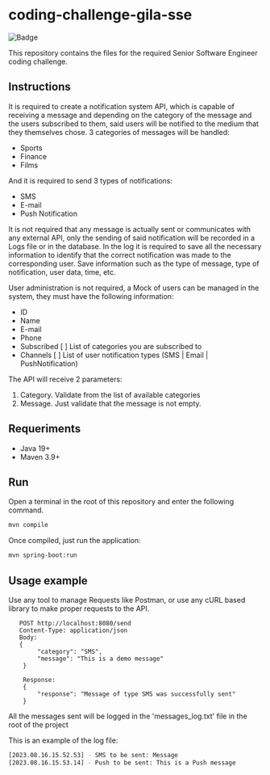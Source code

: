 # coding-challenge-gila-sse

![Badge](https://img.shields.io/badge/Enthusiasm-over_9000-dargreen)

This repository contains the files for the required Senior Software Engineer coding challenge.

## Instructions
It is required to create a notification system API, which is capable of receiving a message and depending
on the category of the message and the users subscribed to them, said users will be notified to the
medium that they themselves chose.
3 categories of messages will be handled:

- Sports
- Finance
- Films

And it is required to send 3 types of notifications:

- SMS
- E-mail
- Push Notification

It is not required that any message is actually sent or communicates with any external API, only the
sending of said notification will be recorded in a Logs file or in the database.
In the log it is required to save all the necessary information to identify that the correct notification
was made to the corresponding user. Save information such as the type of message, type of
notification, user data, time, etc.

User administration is not required, a Mock of users can be managed in the system, they must have the
following information:

- ID
- Name
- E-mail
- Phone
- Subscribed [ ] List of categories you are subscribed to
- Channels [ ] List of user notification types (SMS | Email | PushNotification)

The API will receive 2 parameters:

1. Category. Validate from the list of available categories
2. Message. Just validate that the message is not empty.

## Requeriments
- Java 19+
- Maven 3.9+

## Run
Open a terminal in the root of this repository and enter the following command.

```bash
mvn compile
```

Once compiled, just run the application:

```bash
mvn spring-boot:run
```

## Usage example
Use any tool to manage Requests like Postman, or use any cURL based library to make proper requests to the API.

```http
   POST http://localhost:8080/send
   Content-Type: application/json
   Body:
   {
	    "category": "SMS",
	    "message": "This is a demo message"
	}

	Response:
	{
    	"response": "Message of type SMS was successfully sent"
	}
```

All the messages sent will be logged in the 'messages_log.txt' file in the root of the project

This is an example of the log file:

```bash
[2023.08.16.15.52.53] - SMS to be sent: Message
[2023.08.16.15.53.14] - Push to be sent: This is a Push message
```